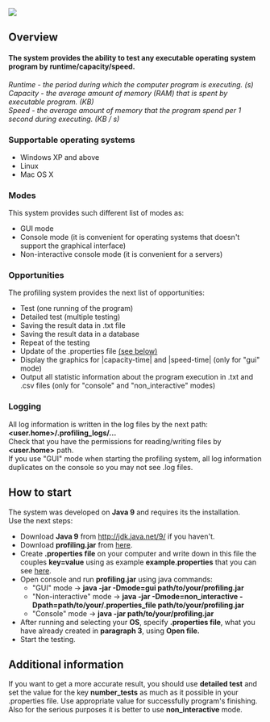 ![](https://cloud.githubusercontent.com/assets/15519803/24955260/57217880-1f8b-11e7-8425-1ef022f4c7ae.jpg)
## **Overview**
#### **The system provides the ability to test any executable operating system program by runtime/capacity/speed.**
*Runtime - the period during which the computer program is executing. (s)*<br />
*Capacity - the average amount of memory (RAM) that is spent by executable program. (KB)*<br />
*Speed - the average amount of memory that the program spend per 1 second during executing. (KB / s)*<br />

### Supportable operating systems
* Windows XP and above
* Linux
* Mac OS X

### Modes
This system provides such different list of modes as:
* GUI mode
* Console mode (it is convenient for operating systems that doesn't support the graphical interface)
* Non-interactive console mode (it is convenient for a servers)

### Opportunities
The profiling system provides the next list of opportunities:
* Test (one running of the program)
* Detailed test (multiple testing)
* Saving the result data in .txt file
* Saving the result data in a database
* Repeat of the testing
* Update of the .properties file [(see below)](#how-to-start)
* Display the graphics for |capacity-time| and |speed-time| (only for "gui" mode)
* Output all statistic information about the program execution in .txt and .csv files (only for "console" and "non_interactive" modes)


### Logging
All log information is written in the log files by the next path: **<user.home>/.profiling_logs/...<br />**
Check that you have the permissions for reading/writing files by **<user.home>** path.<br/>
If you use "GUI" mode when starting the profiling system, all log information duplicates on the console so you may not see .log files.


## How to start
The system was developed on **Java 9** and requires its the installation. <br/>
Use the next steps:
* Download **Java 9** from http://jdk.java.net/9/ if you haven't.
* Download **profiling.jar** from [here](https://github.com/tuxarb/profiling/blob/master/profiling.jar).
* Create **.properties file** on your computer and write down in this file the couples **key=value** using as example **example.properties** that you can see [here](https://github.com/tuxarb/profiling/blob/master/example.properties).
* Open console and run __profiling.jar__ using java commands:
    * "GUI" mode -> **java -jar -Dmode=gui path/to/your/profiling.jar**
    * "Non-interactive" mode -> **java -jar -Dmode=non_interactive -Dpath=path/to/your/.properties_file path/to/your/profiling.jar**
    * "Console" mode -> **java -jar path/to/your/profiling.jar**
* After running and selecting your __OS__, specify __.properties file__, what you have already created in __paragraph 3__, using __Open file.__
* Start the testing.


## Additional information
If you want to get a more accurate result, you should use **detailed test** and set the value for the key **number_tests** as much as it possible in your .properties file. Use appropriate value for successfully program's finishing. <br />
Also for the serious purposes it is better to use **non_interactive** mode.
